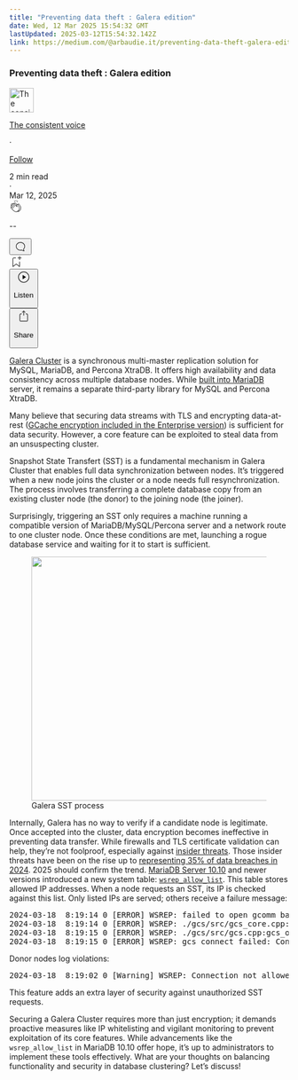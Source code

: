 ```yaml
---
title: "Preventing data theft : Galera edition"
date: Wed, 12 Mar 2025 15:54:32 GMT
lastUpdated: 2025-03-12T15:54:32.142Z
link: https://medium.com/@arbaudie.it/preventing-data-theft-galera-edition-28c1b0362f4d?source=rss-c779d007e7fe------2
---
```


<article><div class="l"><div class="l"><span class="l"></span><section><div><div class="fv gl gm gn go gp"></div><div class="gq gr gs gt gu"><div class="ab ce"><div class="cl bh gc gd ge gf"><div><h1 class="pw-post-title gv gw gx bf gy gz ha hb hc hd he hf hg hh hi hj hk hl hm hn ho hp hq hr hs ht hu hv hw hx bk" data-testid="storyTitle" id="9447">Preventing data theft : Galera edition</h1><div><div class="speechify-ignore ab cs"><div class="speechify-ignore bh l"><div class="hy hz ia ib ic ab"><div><div class="ab id"><div><div aria-hidden="false" class="bm"><a href="/@arbaudie.it?source=post_page---byline--28c1b0362f4d---------------------------------------" rel="noopener follow"><div class="l ie if by ig ih"><div class="l cd"><img alt="The consistent voice" class="l fg by dg dh da" data-testid="authorPhoto" height="44" loading="lazy" src="https://miro.medium.com/v2/da:true/resize:fill:88:88/0*7vBG_L_kSIeOh095" width="44"/><div class="ii by l dg dh fv n ij fw"></div></div></div></a></div></div></div></div><div class="bn bh l"><div class="ab"><div style="flex:1"><span class="bf b bg z bk"><div class="ik ab q"><div class="ab q il"><div class="ab q"><div><div aria-hidden="false" class="bm"><p class="bf b im in bk"><a class="ag ah ai aj ak al am an ao ap aq ar as io" data-testid="authorName" href="/@arbaudie.it?source=post_page---byline--28c1b0362f4d---------------------------------------" rel="noopener follow">The consistent voice</a></p></div></div></div><span aria-hidden="true" class="ip iq"><span class="bf b bg z bk">·</span></span><p class="bf b im in bk"><span><a class="ag ah ai aj ak al am an ao ap aq ar as ir" href="/m/signin?actionUrl=https%3A%2F%2Fmedium.com%2F_%2Fsubscribe%2Fuser%2Fc779d007e7fe%2F28c1b0362f4d&amp;operation=register&amp;redirect=https%3A%2F%2Fmedium.com%2F%40arbaudie.it%2Fpreventing-data-theft-galera-edition-28c1b0362f4d&amp;user=The+consistent+voice&amp;userId=c779d007e7fe&amp;source=post_page-c779d007e7fe--byline--28c1b0362f4d---------------------post_header------------------" rel="noopener follow">Follow</a></span></p></div></div></span></div></div><div class="l cb"><span class="bf b bg z dx"><div class="ab cq is it iu"><span class="bf b bg z dx"><div class="ab ae"><span data-testid="storyReadTime">2 min read</span><div aria-hidden="true" class="iv iw l"><span aria-hidden="true" class="l"><span class="bf b bg z dx">·</span></span></div><span data-testid="storyPublishDate">Mar 12, 2025</span></div></span></div></span></div></div></div><div class="ab cs ix iy iz ja jb jc jd je jf jg jh ji jj jk jl jm"><div class="h k w fk fl q"><div class="kc l"><div class="ab q kd ke"><div class="pw-multi-vote-icon cd kf kg kh ki"><span><a class="ag ah ai aj ak al am an ao ap aq ar as at au" data-testid="headerClapButton" href="/m/signin?actionUrl=https%3A%2F%2Fmedium.com%2F_%2Fvote%2Fp%2F28c1b0362f4d&amp;operation=register&amp;redirect=https%3A%2F%2Fmedium.com%2F%40arbaudie.it%2Fpreventing-data-theft-galera-edition-28c1b0362f4d&amp;user=The+consistent+voice&amp;userId=c779d007e7fe&amp;source=---header_actions--28c1b0362f4d---------------------clap_footer------------------" rel="noopener follow"><div><div aria-hidden="false" class="bm"><div class="kj ap kk kl km kn an ko kp kq ki"><svg aria-label="clap" height="24" viewbox="0 0 24 24" width="24" xmlns="http://www.w3.org/2000/svg"><path clip-rule="evenodd" d="M11.37.828 12 3.282l.63-2.454zM13.916 3.953l1.523-2.112-1.184-.39zM8.589 1.84l1.522 2.112-.337-2.501zM18.523 18.92c-.86.86-1.75 1.246-2.62 1.33a6 6 0 0 0 .407-.372c2.388-2.389 2.86-4.951 1.399-7.623l-.912-1.603-.79-1.672c-.26-.56-.194-.98.203-1.288a.7.7 0 0 1 .546-.132c.283.046.546.231.728.5l2.363 4.157c.976 1.624 1.141 4.237-1.324 6.702m-10.999-.438L3.37 14.328a.828.828 0 0 1 .585-1.408.83.83 0 0 1 .585.242l2.158 2.157a.365.365 0 0 0 .516-.516l-2.157-2.158-1.449-1.449a.826.826 0 0 1 1.167-1.17l3.438 3.44a.363.363 0 0 0 .516 0 .364.364 0 0 0 0-.516L5.293 9.513l-.97-.97a.826.826 0 0 1 0-1.166.84.84 0 0 1 1.167 0l.97.968 3.437 3.436a.36.36 0 0 0 .517 0 .366.366 0 0 0 0-.516L6.977 7.83a.82.82 0 0 1-.241-.584.82.82 0 0 1 .824-.826c.219 0 .43.087.584.242l5.787 5.787a.366.366 0 0 0 .587-.415l-1.117-2.363c-.26-.56-.194-.98.204-1.289a.7.7 0 0 1 .546-.132c.283.046.545.232.727.501l2.193 3.86c1.302 2.38.883 4.59-1.277 6.75-1.156 1.156-2.602 1.627-4.19 1.367-1.418-.236-2.866-1.033-4.079-2.246M10.75 5.971l2.12 2.12c-.41.502-.465 1.17-.128 1.89l.22.465-3.523-3.523a.8.8 0 0 1-.097-.368c0-.22.086-.428.241-.584a.847.847 0 0 1 1.167 0m7.355 1.705c-.31-.461-.746-.758-1.23-.837a1.44 1.44 0 0 0-1.11.275c-.312.24-.505.543-.59.881a1.74 1.74 0 0 0-.906-.465 1.47 1.47 0 0 0-.82.106l-2.182-2.182a1.56 1.56 0 0 0-2.2 0 1.54 1.54 0 0 0-.396.701 1.56 1.56 0 0 0-2.21-.01 1.55 1.55 0 0 0-.416.753c-.624-.624-1.649-.624-2.237-.037a1.557 1.557 0 0 0 0 2.2c-.239.1-.501.238-.715.453a1.56 1.56 0 0 0 0 2.2l.516.515a1.556 1.556 0 0 0-.753 2.615L7.01 19c1.32 1.319 2.909 2.189 4.475 2.449q.482.08.971.08c.85 0 1.653-.198 2.393-.579.231.033.46.054.686.054 1.266 0 2.457-.52 3.505-1.567 2.763-2.763 2.552-5.734 1.439-7.586z" fill-rule="evenodd"></path></svg></div></div></div></a></span></div><div class="pw-multi-vote-count l kr ks kt ku kv kw kx"><p class="bf b dy z dx"><span class="ky">--</span></p></div></div></div><div><div aria-hidden="false" class="bm"><button aria-label="responses" class="ap kj kz la ab q fn lb lc"><svg class="ld" height="24" viewbox="0 0 24 24" width="24" xmlns="http://www.w3.org/2000/svg"><path d="M18.006 16.803c1.533-1.456 2.234-3.325 2.234-5.321C20.24 7.357 16.709 4 12.191 4S4 7.357 4 11.482c0 4.126 3.674 7.482 8.191 7.482.817 0 1.622-.111 2.393-.327.231.2.48.391.744.559 1.06.693 2.203 1.044 3.399 1.044.224-.008.4-.112.486-.287a.49.49 0 0 0-.042-.518c-.495-.67-.845-1.364-1.04-2.057a4 4 0 0 1-.125-.598zm-3.122 1.055-.067-.223-.315.096a8 8 0 0 1-2.311.338c-4.023 0-7.292-2.955-7.292-6.587 0-3.633 3.269-6.588 7.292-6.588 4.014 0 7.112 2.958 7.112 6.593 0 1.794-.608 3.469-2.027 4.72l-.195.168v.255c0 .056 0 .151.016.295.025.231.081.478.154.733.154.558.398 1.117.722 1.659a5.3 5.3 0 0 1-2.165-.845c-.276-.176-.714-.383-.941-.59z"></path></svg></button></div></div></div><div class="ab q jn jo jp jq jr js jt ju jv jw jx jy jz ka kb"><div class="le k j i d"></div><div class="h k"><div><div aria-hidden="false" class="bm"><span><a class="ag ah ai aj ak al am an ao ap aq ar as at au" data-testid="headerBookmarkButton" href="/m/signin?actionUrl=https%3A%2F%2Fmedium.com%2F_%2Fbookmark%2Fp%2F28c1b0362f4d&amp;operation=register&amp;redirect=https%3A%2F%2Fmedium.com%2F%40arbaudie.it%2Fpreventing-data-theft-galera-edition-28c1b0362f4d&amp;source=---header_actions--28c1b0362f4d---------------------bookmark_footer------------------" rel="noopener follow"><svg aria-label="Add to list bookmark button" class="dx lf" fill="none" height="25" viewbox="0 0 25 25" width="25" xmlns="http://www.w3.org/2000/svg"><path d="M18 2.5a.5.5 0 0 1 1 0V5h2.5a.5.5 0 0 1 0 1H19v2.5a.5.5 0 1 1-1 0V6h-2.5a.5.5 0 0 1 0-1H18zM7 7a1 1 0 0 1 1-1h3.5a.5.5 0 0 0 0-1H8a2 2 0 0 0-2 2v14a.5.5 0 0 0 .805.396L12.5 17l5.695 4.396A.5.5 0 0 0 19 21v-8.5a.5.5 0 0 0-1 0v7.485l-5.195-4.012a.5.5 0 0 0-.61 0L7 19.985z" fill="currentColor"></path></svg></a></span></div></div></div><div class="fg lg cq"><div class="l ae"><div class="ab ce"><div class="lh li lj lk ll lm cl bh"><div class="ab"><div aria-hidden="false" class="bm"><div><div aria-hidden="false" class="bm"><button aria-label="Listen" class="ag fn ai aj ak al am ln ao ap aq fa lo lp lc lq lr ls lt lu s lv lw lx ly lz ma mb u mc md me" data-testid="audioPlayButton"><svg fill="none" height="24" viewbox="0 0 24 24" width="24" xmlns="http://www.w3.org/2000/svg"><path clip-rule="evenodd" d="M3 12a9 9 0 1 1 18 0 9 9 0 0 1-18 0m9-10C6.477 2 2 6.477 2 12s4.477 10 10 10 10-4.477 10-10S17.523 2 12 2m3.376 10.416-4.599 3.066a.5.5 0 0 1-.777-.416V8.934a.5.5 0 0 1 .777-.416l4.599 3.066a.5.5 0 0 1 0 .832" fill="currentColor" fill-rule="evenodd"></path></svg><div class="j i d"><p class="bf b bg z dx">Listen</p></div></button></div></div></div></div></div></div></div></div><div aria-describedby="postFooterSocialMenu" aria-hidden="false" aria-labelledby="postFooterSocialMenu" class="bm"><div><div aria-hidden="false" class="bm"><button aria-controls="postFooterSocialMenu" aria-expanded="false" aria-label="Share Post" class="ag fn ai aj ak al am ln ao ap aq fa lo lp lc lq lr ls lt lu s lv lw lx ly lz ma mb u mc md me" data-testid="headerSocialShareButton"><svg fill="none" height="24" viewbox="0 0 24 24" width="24" xmlns="http://www.w3.org/2000/svg"><path clip-rule="evenodd" d="M15.218 4.931a.4.4 0 0 1-.118.132l.012.006a.45.45 0 0 1-.292.074.5.5 0 0 1-.3-.13l-2.02-2.02v7.07c0 .28-.23.5-.5.5s-.5-.22-.5-.5v-7.04l-2 2a.45.45 0 0 1-.57.04h-.02a.4.4 0 0 1-.16-.3.4.4 0 0 1 .1-.32l2.8-2.8a.5.5 0 0 1 .7 0l2.8 2.79a.42.42 0 0 1 .068.498m-.106.138.008.004v-.01zM16 7.063h1.5a2 2 0 0 1 2 2v10a2 2 0 0 1-2 2h-11c-1.1 0-2-.9-2-2v-10a2 2 0 0 1 2-2H8a.5.5 0 0 1 .35.15.5.5 0 0 1 .15.35.5.5 0 0 1-.15.35.5.5 0 0 1-.35.15H6.4c-.5 0-.9.4-.9.9v10.2a.9.9 0 0 0 .9.9h11.2c.5 0 .9-.4.9-.9v-10.2c0-.5-.4-.9-.9-.9H16a.5.5 0 0 1 0-1" fill="currentColor" fill-rule="evenodd"></path></svg><div class="j i d"><p class="bf b bg z dx">Share</p></div></button></div></div></div></div></div></div></div></div></div><p class="pw-post-body-paragraph mf mg gx mh b mi mj mk ml mm mn mo mp mq mr ms mt mu mv mw mx my mz na nb nc gq bk" id="11b9"><a class="ag ir" href="https://galeracluster.com/products/" rel="noopener ugc nofollow" target="_blank">Galera Cluster</a> is a synchronous multi-master replication solution for MySQL, MariaDB, and Percona XtraDB. It offers high availability and data consistency across multiple database nodes. While <a class="ag ir" href="https://mariadb.com/kb/en/getting-started-with-mariadb-galera-cluster/" rel="noopener ugc nofollow" target="_blank">built into MariaDB</a> server, it remains a separate third-party library for MySQL and Percona XtraDB.</p><p class="pw-post-body-paragraph mf mg gx mh b mi mj mk ml mm mn mo mp mq mr ms mt mu mv mw mx my mz na nb nc gq bk" id="4e28">Many believe that securing data streams with TLS and encrypting data-at-rest (<a class="ag ir" href="https://galeracluster.com/2023/04/using-gcache-encryption-in-galera-cluster-enterprise-edition-ee/" rel="noopener ugc nofollow" target="_blank">GCache encryption included in the Enterprise version</a>) is sufficient for data security. However, a core feature can be exploited to steal data from an unsuspecting cluster.</p><p class="pw-post-body-paragraph mf mg gx mh b mi mj mk ml mm mn mo mp mq mr ms mt mu mv mw mx my mz na nb nc gq bk" id="23e7">Snapshot State Transfert (SST) is a fundamental mechanism in Galera Cluster that enables full data synchronization between nodes. It’s triggered when a new node joins the cluster or a node needs full resynchronization. The process involves transferring a complete database copy from an existing cluster node (the donor) to the joining node (the joiner).</p><p class="pw-post-body-paragraph mf mg gx mh b mi mj mk ml mm mn mo mp mq mr ms mt mu mv mw mx my mz na nb nc gq bk" id="cf1a">Surprisingly, triggering an SST only requires a machine running a compatible version of MariaDB/MySQL/Percona server and a network route to one cluster node. Once these conditions are met, launching a rogue database service and waiting for it to start is sufficient.</p><figure class="ng nh ni nj nk nl nd ne paragraph-image"><div class="nm nn cd no bh np" role="button" tabindex="0"><div class="nd ne nf"><picture><source sizes="(min-resolution: 4dppx) and (max-width: 700px) 50vw, (-webkit-min-device-pixel-ratio: 4) and (max-width: 700px) 50vw, (min-resolution: 3dppx) and (max-width: 700px) 67vw, (-webkit-min-device-pixel-ratio: 3) and (max-width: 700px) 65vw, (min-resolution: 2.5dppx) and (max-width: 700px) 80vw, (-webkit-min-device-pixel-ratio: 2.5) and (max-width: 700px) 80vw, (min-resolution: 2dppx) and (max-width: 700px) 100vw, (-webkit-min-device-pixel-ratio: 2) and (max-width: 700px) 100vw, 700px" srcset="https://miro.medium.com/v2/resize:fit:640/format:webp/1*tZLN0A4A36ppO6fNCu-99A.png 640w, https://miro.medium.com/v2/resize:fit:720/format:webp/1*tZLN0A4A36ppO6fNCu-99A.png 720w, https://miro.medium.com/v2/resize:fit:750/format:webp/1*tZLN0A4A36ppO6fNCu-99A.png 750w, https://miro.medium.com/v2/resize:fit:786/format:webp/1*tZLN0A4A36ppO6fNCu-99A.png 786w, https://miro.medium.com/v2/resize:fit:828/format:webp/1*tZLN0A4A36ppO6fNCu-99A.png 828w, https://miro.medium.com/v2/resize:fit:1100/format:webp/1*tZLN0A4A36ppO6fNCu-99A.png 1100w, https://miro.medium.com/v2/resize:fit:1400/format:webp/1*tZLN0A4A36ppO6fNCu-99A.png 1400w" type="image/webp"/><source data-testid="og" sizes="(min-resolution: 4dppx) and (max-width: 700px) 50vw, (-webkit-min-device-pixel-ratio: 4) and (max-width: 700px) 50vw, (min-resolution: 3dppx) and (max-width: 700px) 67vw, (-webkit-min-device-pixel-ratio: 3) and (max-width: 700px) 65vw, (min-resolution: 2.5dppx) and (max-width: 700px) 80vw, (-webkit-min-device-pixel-ratio: 2.5) and (max-width: 700px) 80vw, (min-resolution: 2dppx) and (max-width: 700px) 100vw, (-webkit-min-device-pixel-ratio: 2) and (max-width: 700px) 100vw, 700px" srcset="https://miro.medium.com/v2/resize:fit:640/1*tZLN0A4A36ppO6fNCu-99A.png 640w, https://miro.medium.com/v2/resize:fit:720/1*tZLN0A4A36ppO6fNCu-99A.png 720w, https://miro.medium.com/v2/resize:fit:750/1*tZLN0A4A36ppO6fNCu-99A.png 750w, https://miro.medium.com/v2/resize:fit:786/1*tZLN0A4A36ppO6fNCu-99A.png 786w, https://miro.medium.com/v2/resize:fit:828/1*tZLN0A4A36ppO6fNCu-99A.png 828w, https://miro.medium.com/v2/resize:fit:1100/1*tZLN0A4A36ppO6fNCu-99A.png 1100w, https://miro.medium.com/v2/resize:fit:1400/1*tZLN0A4A36ppO6fNCu-99A.png 1400w"/><img alt="" class="bh lm nq c" height="440" loading="eager" role="presentation" width="700"/></picture></div></div><figcaption class="nr fi ns nd ne nt nu bf b bg z dx">Galera SST process</figcaption></figure><p class="pw-post-body-paragraph mf mg gx mh b mi mj mk ml mm mn mo mp mq mr ms mt mu mv mw mx my mz na nb nc gq bk" id="aac8">Internally, Galera has no way to verify if a candidate node is legitimate. Once accepted into the cluster, data encryption becomes ineffective in preventing data transfer. While firewalls and TLS certificate validation can help, they’re not foolproof, especially against <a class="ag ir" href="https://www.stationx.net/insider-threat-statistics/" rel="noopener ugc nofollow" target="_blank">insider threats</a>. Those insider threats have been on the rise up to <a class="ag ir" href="https://www.stationx.net/data-breach-statistics/" rel="noopener ugc nofollow" target="_blank">representing 35% of data breaches in 2024</a>. 2025 should confirm the trend. <a class="ag ir" href="https://mariadb.com/kb/en/mariadb-10100-release-notes/#galera" rel="noopener ugc nofollow" target="_blank">MariaDB Server 10.10</a> and newer versions introduced a new system table: <code class="da nv nw nx ny b"><a class="ag ir" href="https://galeracluster.com/2024/03/mariadb-galera-cluster-the-wsrep-allowlist/" rel="noopener ugc nofollow" target="_blank">wsrep_allow_list</a></code>. This table stores allowed IP addresses. When a node requests an SST, its IP is checked against this list. Only listed IPs are served; others receive a failure message:</p><pre class="ng nh ni nj nk nz ny oa bp ob bb bk"><span class="oc od gx ny b bg oe of l og oh" id="877a">2024-03-18  8:19:14 0 [ERROR] WSREP: failed to open gcomm backend connection: 110: failed to reach primary view: 110 (Connection timed out) at ./gcomm/src/pc.cpp:connect():160<br/>2024-03-18  8:19:14 0 [ERROR] WSREP: ./gcs/src/gcs_core.cpp:gcs_core_open():221: Failed to open backend connection: -110 (Connection timed out)<br/>2024-03-18  8:19:15 0 [ERROR] WSREP: ./gcs/src/gcs.cpp:gcs_open():1674: Failed to open channel 'mariadb' at 'gcomm://18.194.147.243,18.193.102.155': -110 (Connection timed out)<br/>2024-03-18  8:19:15 0 [ERROR] WSREP: gcs connect failed: Connection timed out</span></pre><p class="pw-post-body-paragraph mf mg gx mh b mi mj mk ml mm mn mo mp mq mr ms mt mu mv mw mx my mz na nb nc gq bk" id="a28f">Donor nodes log violations:</p><pre class="ng nh ni nj nk nz ny oa bp ob bb bk"><span class="oc od gx ny b bg oe of l og oh" id="88b6">2024-03-18  8:19:02 0 [Warning] WSREP: Connection not allowed, IP 3.70.155.51 not found in allowlist.</span></pre><p class="pw-post-body-paragraph mf mg gx mh b mi mj mk ml mm mn mo mp mq mr ms mt mu mv mw mx my mz na nb nc gq bk" id="0606">This feature adds an extra layer of security against unauthorized SST requests.</p><p class="pw-post-body-paragraph mf mg gx mh b mi mj mk ml mm mn mo mp mq mr ms mt mu mv mw mx my mz na nb nc gq bk" id="15c0">Securing a Galera Cluster requires more than just encryption; it demands proactive measures like IP whitelisting and vigilant monitoring to prevent exploitation of its core features. While advancements like the <code class="da nv nw nx ny b">wsrep_allow_list</code> in MariaDB 10.10 offer hope, it’s up to administrators to implement these tools effectively. What are your thoughts on balancing functionality and security in database clustering? Let’s discuss!</p></div></div></div></div></section></div></div></article>
